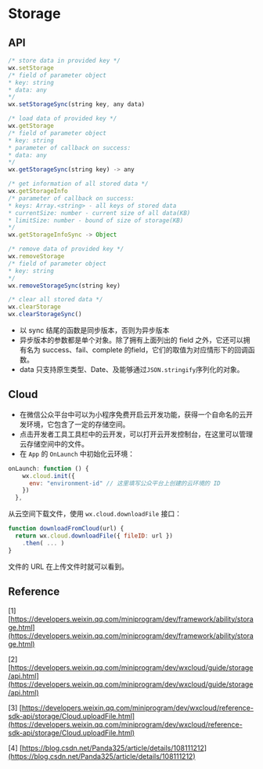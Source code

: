 # Storage

## API

```javascript
/* store data in provided key */
wx.setStorage
/* field of parameter object
* key: string
* data: any
*/
wx.setStorageSync(string key, any data)

/* load data of provided key */
wx.getStorage
/* field of parameter object
* key: string
* parameter of callback on success:
* data: any
*/
wx.getStorageSync(string key) -> any

/* get information of all stored data */
wx.getStorageInfo
/* parameter of callback on success:
* keys: Array.<string> - all keys of stored data
* currentSize: number - current size of all data(KB)
* limitSize: number - bound of size of storage(KB)
*/
wx.getStorageInfoSync -> Object

/* remove data of provided key */
wx.removeStorage
/* field of parameter object
* key: string
*/
wx.removeStorageSync(string key)

/* clear all stored data */
wx.clearStorage
wx.clearStorageSync()
```

* 以 sync 结尾的函数是同步版本，否则为异步版本
* 异步版本的参数都是单个对象。除了拥有上面列出的 field 之外，它还可以拥有名为 success、fail、complete 的field，它们的取值为对应情形下的回调函数。
* data  只支持原生类型、Date、及能够通过`JSON.stringify`序列化的对象。

## Cloud

* 在微信公众平台中可以为小程序免费开启云开发功能，获得一个自命名的云开发环境，它包含了一定的存储空间。
* 点击开发者工具工具栏中的云开发，可以打开云开发控制台，在这里可以管理云存储空间中的文件。
* 在 `App` 的 `OnLaunch` 中初始化云环境：

```javascript
onLaunch: function () { 
    wx.cloud.init({
      env: "environment-id" // 这里填写公众平台上创建的云环境的 ID
    })
  },
```

从云空间下载文件，使用 `wx.cloud.downloadFile` 接口：

```javascript
function downloadFromCloud(url) {
  return wx.cloud.downloadFile({ fileID: url })
    .then( ... )
}
```

文件的 URL 在上传文件时就可以看到。



## Reference

\[1\] [https://developers.weixin.qq.com/miniprogram/dev/framework/ability/storage.html](https://developers.weixin.qq.com/miniprogram/dev/framework/ability/storage.html)

\[2\] [https://developers.weixin.qq.com/miniprogram/dev/wxcloud/guide/storage/api.html](https://developers.weixin.qq.com/miniprogram/dev/wxcloud/guide/storage/api.html)

\[3\] [https://developers.weixin.qq.com/miniprogram/dev/wxcloud/reference-sdk-api/storage/Cloud.uploadFile.html](https://developers.weixin.qq.com/miniprogram/dev/wxcloud/reference-sdk-api/storage/Cloud.uploadFile.html)

\[4\] [https://blog.csdn.net/Panda325/article/details/108111212](https://blog.csdn.net/Panda325/article/details/108111212)



